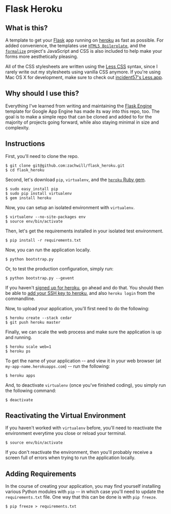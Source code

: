 Flask Heroku
============

What is this?
-------------

A template to get your [Flask](http://flask.pocoo.org/) app running on
[heroku](https://www.heroku.com/) as fast as possible. For added
convenience, the templates use [`HTML5
Boilerplate`](https://github.com/paulirish/html5-boilerplate), and the
[`formalize`](http://formalize.me/) project's JavaScript and CSS is also
included to help make your forms more aesthetically pleasing.

All of the CSS stylesheets are written using the [Less
CSS](http://lesscss.org/) syntax, since I rarely write out my
stylesheets using vanilla CSS anymore. If you're using Mac OS X for
development, make sure to check out [incident57's
Less.app](http://incident57.com/less/).


Why should I use this?
----------------------

Everything I've learned from writing and maintaining the [Flask
Engine](https://github.com/zachwill/flask-engine) template for Google
App Engine has made its way into this repo, too. The goal is to make a
simple repo that can be cloned and added to for the majority of projects
going forward, while also staying minimal in size and complexity.


Instructions
------------

First, you'll need to clone the repo.

    $ git clone git@github.com:zachwill/flask_heroku.git
    $ cd flask_heroku

Second, let's download `pip`, `virtualenv`, and the [`heroku` Ruby
gem](http://devcenter.heroku.com/articles/using-the-cli).

    $ sudo easy_install pip
    $ sudo pip install virtualenv
    $ gem install heroku

Now, you can setup an isolated environment with `virtualenv`.

    $ virtualenv --no-site-packages env
    $ source env/bin/activate

Then, let's get the requirements installed in your isolated test
environment.

    $ pip install -r requirements.txt

Now, you can run the application locally.

    $ python bootstrap.py

Or, to test the production configuration, simply run:

    $ python bootstrap.py --gevent

If you haven't [signed up for heroku](https://api.heroku.com/signup), go
ahead and do that. You should then be able to [add your SSH key to
heroku](http://devcenter.heroku.com/articles/quickstart), and also
`heroku login` from the commandline.

Now, to upload your application, you'll first need to do the
following:

    $ heroku create --stack cedar
    $ git push heroku master

Finally, we can scale the web process and make sure the application is
up and running.

    $ heroku scale web=1
    $ heroku ps

To get the name of your application -- and view it in your web browser
(at `my-app-name.herokuapps.com`) -- run the following:

    $ heroku apps

And, to deactivate `virtualenv` (once you've finished coding), you
simply run the following command:

    $ deactivate


Reactivating the Virtual Environment
------------------------------------

If you haven't worked with `virtualenv` before, you'll need to
reactivate the environment everytime you close or reload your terminal.

    $ source env/bin/activate

If you don't reactivate the environment, then you'll probably receive a
screen full of errors when trying to run the application locally.


Adding Requirements
-------------------

In the course of creating your application, you may find yourself
installing various Python modules with `pip` -- in which case you'll
need to update the `requirements.txt` file. One way that this can be
done is with `pip freeze`.

    $ pip freeze > requirements.txt
